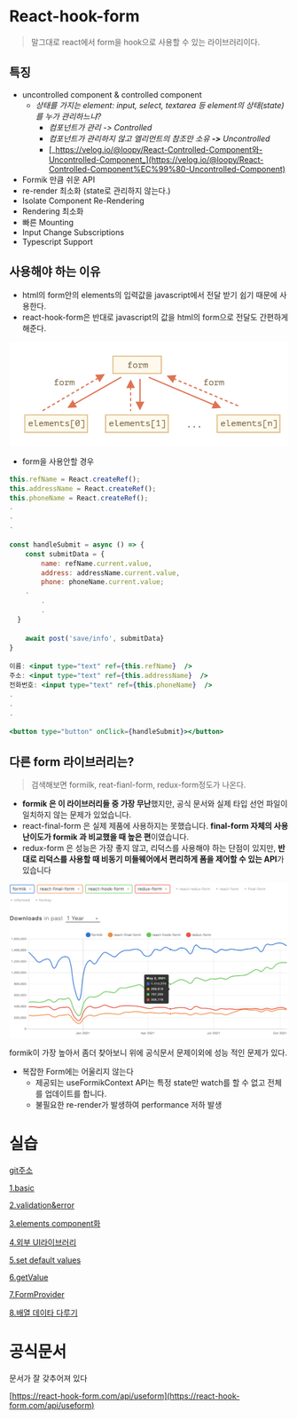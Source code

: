 # React-hook-form

> 말그대로 react에서 form을 hook으로 사용할 수 있는 라이브러리이다.

## 특징

- uncontrolled component & controlled component
  - _상태를 가지는 element: input, select, textarea 등 element의 상태(state)를 누가 관리하느냐?_
    - _컴포넌트가 관리 -> Controlled_
    - _컴포넌트가 관리하지 않고 엘리먼트의 참조만 소유 **->** Uncontrolled_
    - [_https://velog.io/@loopy/React-Controlled-Component와-Uncontrolled-Component_](https://velog.io/@loopy/React-Controlled-Component%EC%99%80-Uncontrolled-Component)
- Formik 만큼 쉬운 API
- re-render 최소화 (state로 관리하지 않는다.)
- Isolate Component Re-Rendering
- Rendering 최소화
- 빠른 Mounting
- Input Change Subscriptions
- Typescript Support

## 사용해야 하는 이유

- html의 form안의 elements의 입력값을 javascript에서 전달 받기 쉽기 때문에 사용한다.
- react-hook-form은 반대로 javascript의 값을 html의 form으로 전달도 간편하게 해준다.

![스크린샷 2021-10-23 오전 11.45.43.png](images/img1.png)

- form을 사용안할 경우

```jsx
this.refName = React.createRef();
this.addressName = React.createRef();
this.phoneName = React.createRef();
.
.
.

const handleSubmit = async () => {
	const submitData = {
		name: refName.current.value,
		address: addressName.current.value,
		phone: phoneName.current.value;
    .
		.
		.
  }

	await post('save/info', submitData}
}

이름: <input type="text" ref={this.refName}  />
주소: <input type="text" ref={this.addressName}  />
전화번호: <input type="text" ref={this.phoneName}  />
.
.
.

<button type="button" onClick={handleSubmit}></button>

```

## 다른 form 라이브러리는?

> 검색해보면 formilk, reat-fianl-form, redux-form정도가 나온다.

- **formik 은 이 라이브러리들 중 가장 무난**했지만, 공식 문서와 실제 타입 선언 파일이 일치하지 않는 문제가 있었습니다.
- react-final-form 은 실제 제품에 사용하지는 못했습니다. **final-form 자체의 사용 난이도가 formik 과 비교했을 때 높은 편**이였습니다.
- redux-form 은 성능은 가장 좋지 않고, 리덕스를 사용해야 하는 단점이 있지만, **반대로 리덕스를 사용할 때 비동기 미들웨어에서 편리하게 폼을 제어할 수 있는 API**가 있습니다

![스크린샷 2021-10-23 오후 12.31.56.png](images/img2.png)

formik이 가장 높아서 좀더 찾아보니 위에 공식문서 문제이외에 성능 적인 문제가 있다.

- 복잡한 Form에는 어울리지 않는다
  - 제공되는 useFormikContext API는 특정 state만 watch를 할 수 없고 전체를 업데이트를 합니다.
  - 불필요한 re-render가 발생하여 performance 저하 발생

# 실습

[git주소](https://www.notion.so/557e8ae7af78422c890ca4e792928608)

[1.basic](https://github.com/yangSangHoon/react-hook-form-scaffoling/commit/0eb4e4eda746a9f9f6c3509628c9f75f5002858c)

[2.validation&error](https://github.com/yangSangHoon/react-hook-form-scaffoling/commit/9008eaa8f9b402594dcb9637161965cffca3aa89)

[3.elements component화](https://github.com/yangSangHoon/react-hook-form-scaffoling/commit/71435e6496c45fe113bb8a49f2f1d278902809fe)

[4.외부 UI라이브러리](https://github.com/yangSangHoon/react-hook-form-scaffoling/commit/50577308277f826019c22cfaa80c559f7370da2f)

[5.set default values](https://github.com/yangSangHoon/react-hook-form-scaffoling/commit/16ba02e69dc89686cc89915601ee388d9a9adeb4)

[6.getValue](https://github.com/yangSangHoon/react-hook-form-scaffoling/commit/48f27c5afc0ed75936c1597696936a84c2c0fac0)

[7.FormProvider](https://github.com/yangSangHoon/react-hook-form-scaffoling/commit/15b303dcdd1636c839895e00ec295a1fbfad5c25)

[8.배열 데이타 다루기](https://github.com/yangSangHoon/react-hook-form-scaffoling/commit/52e1ef2ea9d290b0f80a60a8804f37a22c1a372a)

# 공식문서

문서가 잘 갖추어져 있다

[https://react-hook-form.com/api/useform](https://react-hook-form.com/api/useform)
